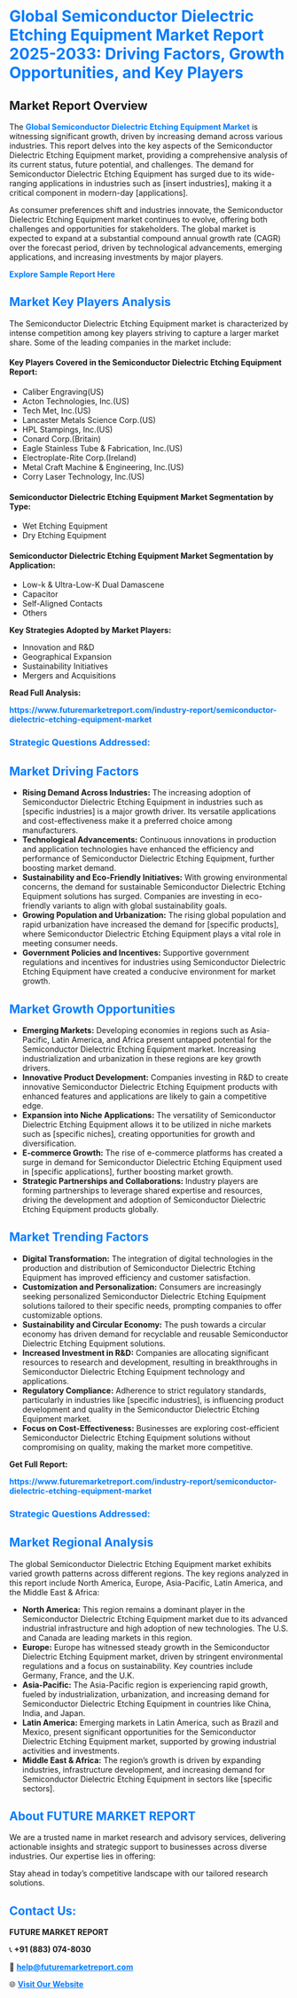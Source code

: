 <h1 style="color: #007BFF;">Global Semiconductor Dielectric Etching Equipment Market Report 2025-2033: Driving Factors, Growth Opportunities, and Key Players</h1>

<section id="overview">
<h2>Market Report Overview</h2>
<p>The <a href="https://www.futuremarketreport.com/industry-report/semiconductor-dielectric-etching-equipment-market" style="color: #007BFF; text-decoration: none;"><strong>Global Semiconductor Dielectric Etching Equipment Market</strong></a> is witnessing significant growth, driven by increasing demand across various industries. This report delves into the key aspects of the Semiconductor Dielectric Etching Equipment market, providing a comprehensive analysis of its current status, future potential, and challenges. The demand for Semiconductor Dielectric Etching Equipment has surged due to its wide-ranging applications in industries such as [insert industries], making it a critical component in modern-day [applications].</p>
<p>As consumer preferences shift and industries innovate, the Semiconductor Dielectric Etching Equipment market continues to evolve, offering both challenges and opportunities for stakeholders. The global market is expected to expand at a substantial compound annual growth rate (CAGR) over the forecast period, driven by technological advancements, emerging applications, and increasing investments by major players.</p>
</section>

<section id="overview">
<p><a href="https://www.futuremarketreport.com/request-sample/reportId=103126" style="color: #007BFF; text-decoration: none;"><strong>Explore Sample Report Here</strong></a></p>
</section>

<section id="key-players">
<h2 style="color: #007BFF;">Market Key Players Analysis</h2>
<p>The Semiconductor Dielectric Etching Equipment market is characterized by intense competition among key players striving to capture a larger market share. Some of the leading companies in the market include:</p>
<h4>Key Players Covered in the Semiconductor Dielectric Etching Equipment Report:</h4>
<ul><li>Caliber Engraving(US)</li><li>Acton Technologies, Inc.(US)</li><li>Tech Met, Inc.(US)</li><li>Lancaster Metals Science Corp.(US)</li><li>HPL Stampings, Inc.(US)</li><li>Conard Corp.(Britain)</li><li>Eagle Stainless Tube &amp; Fabrication, Inc.(US)</li><li>Electroplate-Rite Corp.(Ireland)</li><li>Metal Craft Machine &amp; Engineering, Inc.(US)</li><li>Corry Laser Technology, Inc.(US)</li></ul>
<h4>Semiconductor Dielectric Etching Equipment Market Segmentation by Type:</h4>
<ul><li>Wet Etching Equipment</li><li>Dry Etching Equipment</li></ul>

<h4>Semiconductor Dielectric Etching Equipment Market Segmentation by Application:</h4>
<ul><li>Low-k &amp; Ultra-Low-K Dual Damascene</li><li>Capacitor</li><li>Self-Aligned Contacts</li><li>Others</li></ul>
<p><strong>Key Strategies Adopted by Market Players:</strong></p>
<ul>
<li>Innovation and R&D</li>
<li>Geographical Expansion</li>
<li>Sustainability Initiatives</li>
<li>Mergers and Acquisitions</li>
</ul>
</section>

<section>
<p><strong>Read Full Analysis: </strong></p><a href="https://www.futuremarketreport.com/industry-report/semiconductor-dielectric-etching-equipment-market" style="color: #007BFF; text-decoration: none;"><strong>https://www.futuremarketreport.com/industry-report/semiconductor-dielectric-etching-equipment-market</strong></a>
<h3 style="color: #007BFF;">Strategic Questions Addressed:</h3>
</section>

<section id="driving-factors">
<h2 style="color: #007BFF;">Market Driving Factors</h2>
<ul>
<li><strong>Rising Demand Across Industries:</strong> The increasing adoption of Semiconductor Dielectric Etching Equipment in industries such as [specific industries] is a major growth driver. Its versatile applications and cost-effectiveness make it a preferred choice among manufacturers.</li>
<li><strong>Technological Advancements:</strong> Continuous innovations in production and application technologies have enhanced the efficiency and performance of Semiconductor Dielectric Etching Equipment, further boosting market demand.</li>
<li><strong>Sustainability and Eco-Friendly Initiatives:</strong> With growing environmental concerns, the demand for sustainable Semiconductor Dielectric Etching Equipment solutions has surged. Companies are investing in eco-friendly variants to align with global sustainability goals.</li>
<li><strong>Growing Population and Urbanization:</strong> The rising global population and rapid urbanization have increased the demand for [specific products], where Semiconductor Dielectric Etching Equipment plays a vital role in meeting consumer needs.</li>
<li><strong>Government Policies and Incentives:</strong> Supportive government regulations and incentives for industries using Semiconductor Dielectric Etching Equipment have created a conducive environment for market growth.</li>
</ul>
</section>

<section id="growth-opportunities">
<h2 style="color: #007BFF;">Market Growth Opportunities</h2>
<ul>
<li><strong>Emerging Markets:</strong> Developing economies in regions such as Asia-Pacific, Latin America, and Africa present untapped potential for the Semiconductor Dielectric Etching Equipment market. Increasing industrialization and urbanization in these regions are key growth drivers.</li>
<li><strong>Innovative Product Development:</strong> Companies investing in R&D to create innovative Semiconductor Dielectric Etching Equipment products with enhanced features and applications are likely to gain a competitive edge.</li>
<li><strong>Expansion into Niche Applications:</strong> The versatility of Semiconductor Dielectric Etching Equipment allows it to be utilized in niche markets such as [specific niches], creating opportunities for growth and diversification.</li>
<li><strong>E-commerce Growth:</strong> The rise of e-commerce platforms has created a surge in demand for Semiconductor Dielectric Etching Equipment used in [specific applications], further boosting market growth.</li>
<li><strong>Strategic Partnerships and Collaborations:</strong> Industry players are forming partnerships to leverage shared expertise and resources, driving the development and adoption of Semiconductor Dielectric Etching Equipment products globally.</li>
</ul>
</section>

<section id="trending-factors">
<h2 style="color: #007BFF;">Market Trending Factors</h2>
<ul>
<li><strong>Digital Transformation:</strong> The integration of digital technologies in the production and distribution of Semiconductor Dielectric Etching Equipment has improved efficiency and customer satisfaction.</li>
<li><strong>Customization and Personalization:</strong> Consumers are increasingly seeking personalized Semiconductor Dielectric Etching Equipment solutions tailored to their specific needs, prompting companies to offer customizable options.</li>
<li><strong>Sustainability and Circular Economy:</strong> The push towards a circular economy has driven demand for recyclable and reusable Semiconductor Dielectric Etching Equipment solutions.</li>
<li><strong>Increased Investment in R&D:</strong> Companies are allocating significant resources to research and development, resulting in breakthroughs in Semiconductor Dielectric Etching Equipment technology and applications.</li>
<li><strong>Regulatory Compliance:</strong> Adherence to strict regulatory standards, particularly in industries like [specific industries], is influencing product development and quality in the Semiconductor Dielectric Etching Equipment market.</li>
<li><strong>Focus on Cost-Effectiveness:</strong> Businesses are exploring cost-efficient Semiconductor Dielectric Etching Equipment solutions without compromising on quality, making the market more competitive.</li>
</ul>
</section>

<section>
<p><strong>Get Full Report: </strong></p><a href="https://www.futuremarketreport.com/industry-report/semiconductor-dielectric-etching-equipment-market" style="color: #007BFF; text-decoration: none;"><strong>https://www.futuremarketreport.com/industry-report/semiconductor-dielectric-etching-equipment-market</strong></a>
<h3 style="color: #007BFF;">Strategic Questions Addressed:</h3>
</section>


<section id="regional-analysis">
<h2 style="color: #007BFF;">Market Regional Analysis</h2>
<p>The global Semiconductor Dielectric Etching Equipment market exhibits varied growth patterns across different regions. The key regions analyzed in this report include North America, Europe, Asia-Pacific, Latin America, and the Middle East & Africa:</p>
<ul>
<li><strong>North America:</strong> This region remains a dominant player in the Semiconductor Dielectric Etching Equipment market due to its advanced industrial infrastructure and high adoption of new technologies. The U.S. and Canada are leading markets in this region.</li>
<li><strong>Europe:</strong> Europe has witnessed steady growth in the Semiconductor Dielectric Etching Equipment market, driven by stringent environmental regulations and a focus on sustainability. Key countries include Germany, France, and the U.K.</li>
<li><strong>Asia-Pacific:</strong> The Asia-Pacific region is experiencing rapid growth, fueled by industrialization, urbanization, and increasing demand for Semiconductor Dielectric Etching Equipment in countries like China, India, and Japan.</li>
<li><strong>Latin America:</strong> Emerging markets in Latin America, such as Brazil and Mexico, present significant opportunities for the Semiconductor Dielectric Etching Equipment market, supported by growing industrial activities and investments.</li>
<li><strong>Middle East & Africa:</strong> The region’s growth is driven by expanding industries, infrastructure development, and increasing demand for Semiconductor Dielectric Etching Equipment in sectors like [specific sectors].</li>
</ul>
</section>

<footer>
<h2 style="color: #007BFF;">About FUTURE MARKET REPORT</h2>
<p>We are a trusted name in market research and advisory services, delivering actionable insights and strategic support to businesses across diverse industries. Our expertise lies in offering:</p>

<p>Stay ahead in today’s competitive landscape with our tailored research solutions.</p>

<h2 style="color: #007BFF;">Contact Us:</h2>
<p><strong>FUTURE MARKET REPORT</strong></p>
<p>📞 <strong>+91 (883) 074-8030</strong></p>
<p>📧 <strong><a href="mailto:help@futuremarketreport.com" style="color: #007BFF;">help@futuremarketreport.com</a></strong></p>
<p>🌐 <strong><a href="https://www.futuremarketreport.com/" style="color: #007BFF;">Visit Our Website</a></strong></p>
</footer>